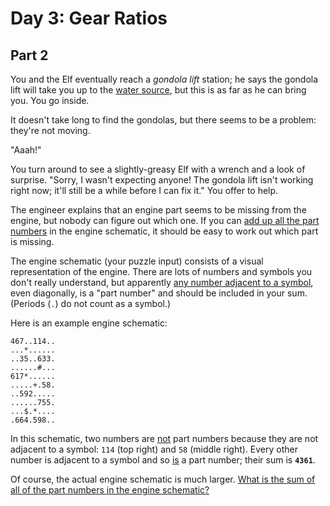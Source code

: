 # Day 3: Gear Ratios

## Part 2

You and the Elf eventually reach a _gondola lift_ station; he says the gondola lift will take you up to the <u>water source</u>, but this is as far as he can bring you. You go inside.

It doesn't take long to find the gondolas, but there seems to be a problem: they're not moving.

"Aaah!"

You turn around to see a slightly-greasy Elf with a wrench and a look of surprise. "Sorry, I wasn't expecting anyone! The gondola lift isn't working right now; it'll still be a while before I can fix it." You offer to help.

The engineer explains that an engine part seems to be missing from the engine, but nobody can figure out which one. If you can <u>add up all the part numbers</u> in the engine schematic, it should be easy to work out which part is missing.

The engine schematic (your puzzle input) consists of a visual representation of the engine. There are lots of numbers and symbols you don't really understand, but apparently <u>any number adjacent to a symbol</u>, even diagonally, is a "part number" and should be included in your sum. (Periods (`.`) do not count as a symbol.)

Here is an example engine schematic:

```
467..114..
...*......
..35..633.
......#...
617*......
.....+.58.
..592.....
......755.
...$.*....
.664.598..
```

In this schematic, two numbers are <u>not</u> part numbers because they are not adjacent to a symbol: `114` (top right) and `58` (middle right). Every other number is adjacent to a symbol and so <u>is</u> a part number; their sum is **`4361`**.

Of course, the actual engine schematic is much larger. <u>What is the sum of all of the part numbers in the engine schematic?</u>
